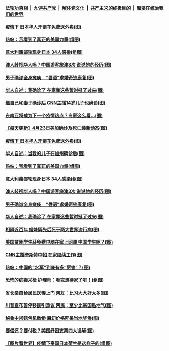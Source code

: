####  [法轮功真相](../../../../basic/blob/master/README.md?t=04240201) &nbsp;|&nbsp; [九评共产党](../../../../9ping.md/blob/master/README.md?t=04240201) &nbsp;|&nbsp; [解体党文化](../../../../jtdwh.md/blob/master/README.md?t=04240201)  &nbsp;|&nbsp; [共产主义的终极目的](../../../../gczydzjmd.md/blob/master/README.md?t=04240201) &nbsp;|&nbsp; [魔鬼在统治我们的世界](../../../../mgztzwmdsj.md/blob/master/README.md?t=04240201) 

#### [疫情下 日本华人开豪车免费送外卖(图)](../pages/p3/930814.md?t=04240201) 

#### [热帖：我看到了真正的美国力量(组图)](../pages/p3/930811.md?t=04240201) 

#### [意大利毒邮轮现身日本 34人感染(组图)](../pages/p3/930743.md?t=04240201) 

#### [澳人歧视华人吗？中国游客旅澳3次 说说她的经历(图)](../pages/p3/930741.md?t=04240201) 

#### [男子确诊全身瘫痪　“唇语”求婚奇迹康复(图)](../pages/p3/930735.md?t=04240201) 

#### [华人自述：我确诊了 在家靠这些暂时挺了过来(图)](../pages/p3/930699.md?t=04240201) 

#### [继自己和妻子确诊后 CNN主播14岁儿子也确诊(图)](../pages/p3/930834.md?t=04240201) 

#### [东南亚将成为下一个疫情热点？专家这么看…(图)](../pages/p3/930831.md?t=04240201) 

#### [【每天更新】4月23日美加确诊及死亡最新动态(图)](../pages/p3/928262.md?t=04240201) 

#### [疫情下 日本华人开豪车免费送外卖(图)](../pages/p3/930814.md?t=04240201) 

#### [华人自述：当我的儿子在加州确诊后(图)](../pages/p3/930812.md?t=04240201) 

#### [热帖：我看到了真正的美国力量(组图)](../pages/p3/930811.md?t=04240201) 

#### [意大利毒邮轮现身日本 34人感染(组图)](../pages/p3/930743.md?t=04240201) 

#### [澳人歧视华人吗？中国游客旅澳3次 说说她的经历(图)](../pages/p3/930741.md?t=04240201) 

#### [男子确诊全身瘫痪　“唇语”求婚奇迹康复(图)](../pages/p3/930735.md?t=04240201) 

#### [华人自述：我确诊了 在家靠这些暂时挺了过来(图)](../pages/p3/930699.md?t=04240201) 

#### [相隔近百年 姐妹俩先后死于两大世界流行病(图)](../pages/p3/930493.md?t=04240201) 

#### [美国贫困学生获免费电脑在家上网课 中国学生呢？(图)](../pages/p3/930661.md?t=04240201) 

#### [CNN主播奎斯特中招 在家继续工作(图)](../pages/p3/930667.md?t=04240201) 

#### [热帖：中国的“水军”到底有多“厉害”？(图)](../pages/p3/930654.md?t=04240201) 

#### [恐怖的病毒采检 护理师：看完想待家了吧！(组图)](../pages/p3/930651.md?t=04240201) 

#### [省长亲自给居民送餐上门 网友：比习大大好太多(图)](../pages/p3/930626.md?t=04240201) 

#### [川普宣布暂停移民引热议 网民：至少比某国贴地气(图)](../pages/p3/930615.md?t=04240201) 

#### [秘鲁中领馆包机撤侨 魔幻价格吓呆当地华侨(图)](../pages/p3/930619.md?t=04240201) 

#### [要偿还？要付税？美国纾困支票四大误解(图)](../pages/p3/930610.md?t=04240201) 

#### [【图片看世界】疫情下泰国日本荷兰是这样子的(组图)](../pages/p3/930586.md?t=04240201) 

